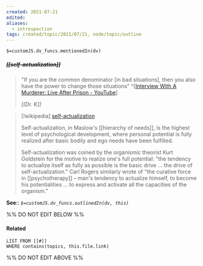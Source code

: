 ```yaml
---
created: 2021-07-21
edited: 
aliases:
  - introspection
tags: created/topic/2021/07/21, node/topic/outline
---
```

`$=customJS.dv_funcs.mentionedIn(dv)`

##### <s class="topic-title">[[self-actualization]]</s>

> "If you are the common denominator [in bad situations], then you also have the power to change those situations"
> ^[[Interview With A Murderer: Live After Prison - YouTube](https://youtu.be/W96yNjU_KFE?t=3949)]
>
> <cite>[[Dr. K]]</cite>

> [!wikipedia] [self-actualization](https://en.wikipedia.org/wiki/Self-actualization)
> 
> Self-actualization, in Maslow's [[hierarchy of needs]], is the highest level of psychological development, where personal potential is fully realized after basic bodily and ego needs have been fulfilled.
> 
> Self-actualization was coined by the organismic theorist Kurt Goldstein for the motive to realize one's full potential: "the tendency to actualize itself as fully as possible is the basic drive ... the drive of self-actualization." Carl Rogers similarly wrote of "the curative force in [[psychotherapy]] – man's tendency to actualize himself, to become his potentialities ... to express and activate all the capacities of the organism."
>

**See**:: 
*`$=customJS.dv_funcs.outlinedIn(dv, this)`*

%% DO NOT EDIT BELOW %%
#### Related 
```dataview
LIST FROM [[#]]
WHERE contains(topics, this.file.link)
```
%% DO NOT EDIT ABOVE %%
